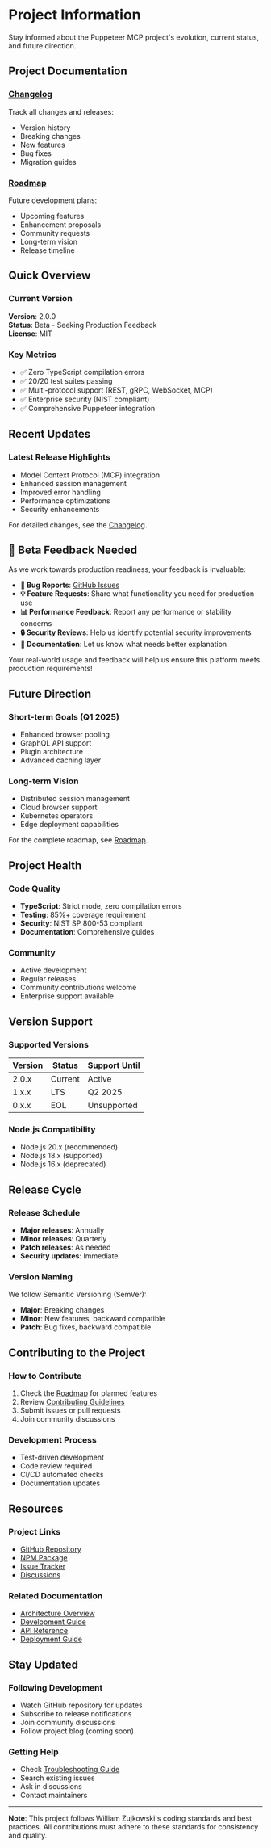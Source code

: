 # Project Information

Stay informed about the Puppeteer MCP project's evolution, current status, and future direction.

## Project Documentation

### [Changelog](../../CHANGELOG.md)

Track all changes and releases:

- Version history
- Breaking changes
- New features
- Bug fixes
- Migration guides

### [Roadmap](roadmap.md)

Future development plans:

- Upcoming features
- Enhancement proposals
- Community requests
- Long-term vision
- Release timeline

## Quick Overview

### Current Version

**Version**: 2.0.0  
**Status**: Beta - Seeking Production Feedback  
**License**: MIT

### Key Metrics

- ✅ Zero TypeScript compilation errors
- ✅ 20/20 test suites passing
- ✅ Multi-protocol support (REST, gRPC, WebSocket, MCP)
- ✅ Enterprise security (NIST compliant)
- ✅ Comprehensive Puppeteer integration

## Recent Updates

### Latest Release Highlights

- Model Context Protocol (MCP) integration
- Enhanced session management
- Improved error handling
- Performance optimizations
- Security enhancements

For detailed changes, see the [Changelog](changelog.md).

## 📣 Beta Feedback Needed

As we work towards production readiness, your feedback is invaluable:

- **🐛 Bug Reports**: [GitHub Issues](https://github.com/williamzujkowski/puppeteer-mcp/issues)
- **💡 Feature Requests**: Share what functionality you need for production use
- **📊 Performance Feedback**: Report any performance or stability concerns
- **🔒 Security Reviews**: Help us identify potential security improvements
- **📝 Documentation**: Let us know what needs better explanation

Your real-world usage and feedback will help us ensure this platform meets production requirements!

## Future Direction

### Short-term Goals (Q1 2025)

- Enhanced browser pooling
- GraphQL API support
- Plugin architecture
- Advanced caching layer

### Long-term Vision

- Distributed session management
- Cloud browser support
- Kubernetes operators
- Edge deployment capabilities

For the complete roadmap, see [Roadmap](roadmap.md).

## Project Health

### Code Quality

- **TypeScript**: Strict mode, zero compilation errors
- **Testing**: 85%+ coverage requirement
- **Security**: NIST SP 800-53 compliant
- **Documentation**: Comprehensive guides

### Community

- Active development
- Regular releases
- Community contributions welcome
- Enterprise support available

## Version Support

### Supported Versions

| Version | Status  | Support Until |
| ------- | ------- | ------------- |
| 2.0.x   | Current | Active        |
| 1.x.x   | LTS     | Q2 2025       |
| 0.x.x   | EOL     | Unsupported   |

### Node.js Compatibility

- Node.js 20.x (recommended)
- Node.js 18.x (supported)
- Node.js 16.x (deprecated)

## Release Cycle

### Release Schedule

- **Major releases**: Annually
- **Minor releases**: Quarterly
- **Patch releases**: As needed
- **Security updates**: Immediate

### Version Naming

We follow Semantic Versioning (SemVer):

- **Major**: Breaking changes
- **Minor**: New features, backward compatible
- **Patch**: Bug fixes, backward compatible

## Contributing to the Project

### How to Contribute

1. Check the [Roadmap](roadmap.md) for planned features
2. Review [Contributing Guidelines](../contributing.md)
3. Submit issues or pull requests
4. Join community discussions

### Development Process

- Test-driven development
- Code review required
- CI/CD automated checks
- Documentation updates

## Resources

### Project Links

- [GitHub Repository](https://github.com/williamzujkowski/puppeteer-mcp)
- [NPM Package](https://www.npmjs.com/package/puppeteer-mcp)
- [Issue Tracker](https://github.com/williamzujkowski/puppeteer-mcp/issues)
- [Discussions](https://github.com/williamzujkowski/puppeteer-mcp/discussions)

### Related Documentation

- [Architecture Overview](../architecture/)
- [Development Guide](../development/)
- [API Reference](../reference/)
- [Deployment Guide](../deployment/)

## Stay Updated

### Following Development

- Watch GitHub repository for updates
- Subscribe to release notifications
- Join community discussions
- Follow project blog (coming soon)

### Getting Help

- Check [Troubleshooting Guide](../troubleshooting.md)
- Search existing issues
- Ask in discussions
- Contact maintainers

---

**Note**: This project follows William Zujkowski's coding standards and best practices. All
contributions must adhere to these standards for consistency and quality.

